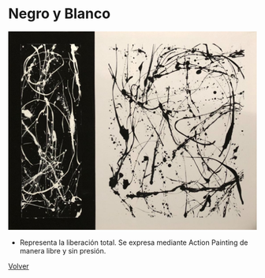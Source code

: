 # Negro y Blanco

![](./img/09/Black.jpg)

- Representa la liberación total. Se expresa mediante Action Painting de manera libre y sin presión.

[Volver](https://victorrodrigueznavarro.github.io/)

